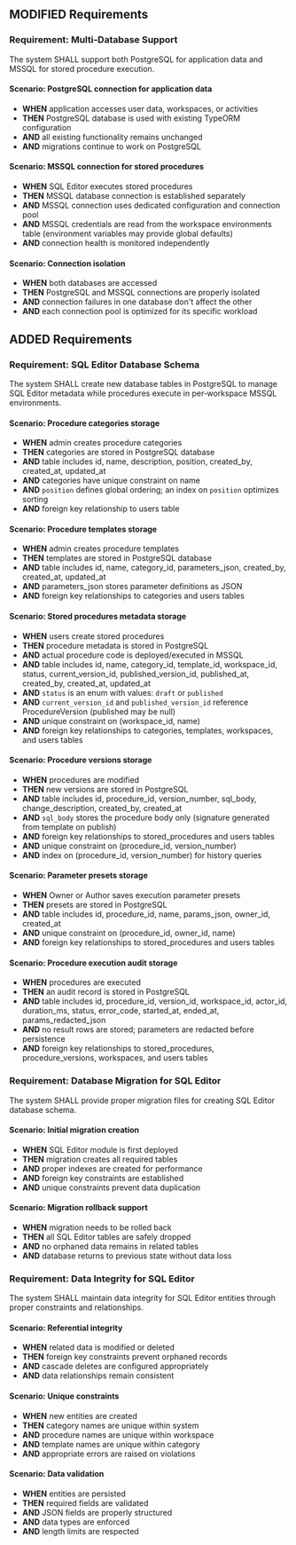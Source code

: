 ## MODIFIED Requirements

### Requirement: Multi-Database Support

The system SHALL support both PostgreSQL for application data and MSSQL for stored procedure execution.

#### Scenario: PostgreSQL connection for application data

- **WHEN** application accesses user data, workspaces, or activities
- **THEN** PostgreSQL database is used with existing TypeORM configuration
- **AND** all existing functionality remains unchanged
- **AND** migrations continue to work on PostgreSQL

#### Scenario: MSSQL connection for stored procedures

- **WHEN** SQL Editor executes stored procedures
- **THEN** MSSQL database connection is established separately
- **AND** MSSQL connection uses dedicated configuration and connection pool
- **AND** MSSQL credentials are read from the workspace environments table (environment variables may provide global defaults)
- **AND** connection health is monitored independently

#### Scenario: Connection isolation

- **WHEN** both databases are accessed
- **THEN** PostgreSQL and MSSQL connections are properly isolated
- **AND** connection failures in one database don't affect the other
- **AND** each connection pool is optimized for its specific workload

## ADDED Requirements

### Requirement: SQL Editor Database Schema

The system SHALL create new database tables in PostgreSQL to manage SQL Editor metadata while procedures execute in per‑workspace MSSQL environments.

#### Scenario: Procedure categories storage

- **WHEN** admin creates procedure categories
- **THEN** categories are stored in PostgreSQL database
- **AND** table includes id, name, description, position, created_by, created_at, updated_at
- **AND** categories have unique constraint on name
- **AND** `position` defines global ordering; an index on `position` optimizes sorting
- **AND** foreign key relationship to users table

#### Scenario: Procedure templates storage

- **WHEN** admin creates procedure templates
- **THEN** templates are stored in PostgreSQL database
- **AND** table includes id, name, category_id, parameters_json, created_by, created_at, updated_at
- **AND** parameters_json stores parameter definitions as JSON
- **AND** foreign key relationships to categories and users tables

#### Scenario: Stored procedures metadata storage

- **WHEN** users create stored procedures
- **THEN** procedure metadata is stored in PostgreSQL
- **AND** actual procedure code is deployed/executed in MSSQL
- **AND** table includes id, name, category_id, template_id, workspace_id, status, current_version_id, published_version_id, published_at, created_by, created_at, updated_at
- **AND** `status` is an enum with values: `draft` or `published`
- **AND** `current_version_id` and `published_version_id` reference ProcedureVersion (published may be null)
- **AND** unique constraint on (workspace_id, name)
- **AND** foreign key relationships to categories, templates, workspaces, and users tables

#### Scenario: Procedure versions storage

- **WHEN** procedures are modified
- **THEN** new versions are stored in PostgreSQL
- **AND** table includes id, procedure_id, version_number, sql_body, change_description, created_by, created_at
- **AND** `sql_body` stores the procedure body only (signature generated from template on publish)
- **AND** foreign key relationships to stored_procedures and users tables
- **AND** unique constraint on (procedure_id, version_number)
- **AND** index on (procedure_id, version_number) for history queries

#### Scenario: Parameter presets storage

- **WHEN** Owner or Author saves execution parameter presets
- **THEN** presets are stored in PostgreSQL
- **AND** table includes id, procedure_id, name, params_json, owner_id, created_at
- **AND** unique constraint on (procedure_id, owner_id, name)
- **AND** foreign key relationships to stored_procedures and users tables

#### Scenario: Procedure execution audit storage

- **WHEN** procedures are executed
- **THEN** an audit record is stored in PostgreSQL
- **AND** table includes id, procedure_id, version_id, workspace_id, actor_id, duration_ms, status, error_code, started_at, ended_at, params_redacted_json
- **AND** no result rows are stored; parameters are redacted before persistence
- **AND** foreign key relationships to stored_procedures, procedure_versions, workspaces, and users tables

### Requirement: Database Migration for SQL Editor

The system SHALL provide proper migration files for creating SQL Editor database schema.

#### Scenario: Initial migration creation

- **WHEN** SQL Editor module is first deployed
- **THEN** migration creates all required tables
- **AND** proper indexes are created for performance
- **AND** foreign key constraints are established
- **AND** unique constraints prevent data duplication

#### Scenario: Migration rollback support

- **WHEN** migration needs to be rolled back
- **THEN** all SQL Editor tables are safely dropped
- **AND** no orphaned data remains in related tables
- **AND** database returns to previous state without data loss

### Requirement: Data Integrity for SQL Editor

The system SHALL maintain data integrity for SQL Editor entities through proper constraints and relationships.

#### Scenario: Referential integrity

- **WHEN** related data is modified or deleted
- **THEN** foreign key constraints prevent orphaned records
- **AND** cascade deletes are configured appropriately
- **AND** data relationships remain consistent

#### Scenario: Unique constraints

- **WHEN** new entities are created
- **THEN** category names are unique within system
- **AND** procedure names are unique within workspace
- **AND** template names are unique within category
- **AND** appropriate errors are raised on violations

#### Scenario: Data validation

- **WHEN** entities are persisted
- **THEN** required fields are validated
- **AND** JSON fields are properly structured
- **AND** data types are enforced
- **AND** length limits are respected